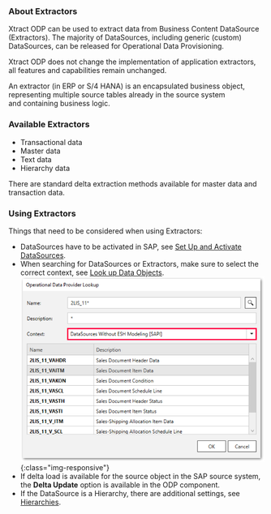### About Extractors
Xtract ODP can be used to extract data from Business Content DataSource (Extractors). 
The majority of DataSources, including generic (custom) DataSources, can be released for Operational Data Provisioning. 

Xtract ODP does not change the implementation of application extractors, all features and capabilities remain unchanged. 

An extractor (in ERP or S/4 HANA) is an encapsulated business object, representing multiple source tables already in the source system  
and containing business logic.

### Available Extractors
- Transactional data
- Master data
- Text data
- Hierarchy data

There are standard delta extraction methods available for master data and transaction data. 

### Using Extractors

Things that need to be considered when using Extractors:

- DataSources have to be activated in SAP, see [Set Up and Activate DataSources](https://help.sap.com/viewer/7a60944343e543a1ab99e9b2904dab09/CLOUD/en-US/e5d447257a95416190d29638a64a5dfa.html).
- When searching for DataSources or Extractors, make sure to select the correct context, see [Look up Data Objects](./odp-define). <br>
![ODP SAPI Search](/img/content/odp/odp-datasource-sapi.png){:class="img-responsive"}
- If delta load is available for the source object in the SAP source system, the **Delta Update** option is available in the ODP component. 
- If the DataSource is a Hierarchy, there are additional settings, see [Hierarchies](#hierarchies).

